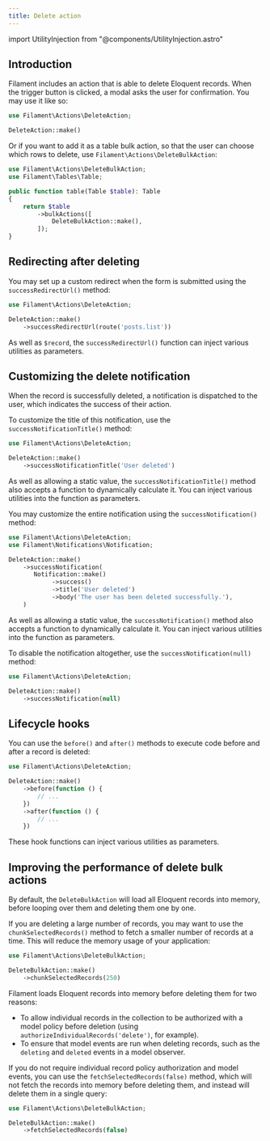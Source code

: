 ```yaml
---
title: Delete action
---
```

import UtilityInjection from "@components/UtilityInjection.astro"

## Introduction

Filament includes an action that is able to delete Eloquent records. When the trigger button is clicked, a modal asks the user for confirmation. You may use it like so:

```php
use Filament\Actions\DeleteAction;

DeleteAction::make()
```

Or if you want to add it as a table bulk action, so that the user can choose which rows to delete, use `Filament\Actions\DeleteBulkAction`:

```php
use Filament\Actions\DeleteBulkAction;
use Filament\Tables\Table;

public function table(Table $table): Table
{
    return $table
        ->bulkActions([
            DeleteBulkAction::make(),
        ]);
}
```

## Redirecting after deleting

You may set up a custom redirect when the form is submitted using the `successRedirectUrl()` method:

```php
use Filament\Actions\DeleteAction;

DeleteAction::make()
    ->successRedirectUrl(route('posts.list'))
```

<UtilityInjection set="actions" version="4.x">As well as `$record`, the `successRedirectUrl()` function can inject various utilities as parameters.</UtilityInjection>

## Customizing the delete notification

When the record is successfully deleted, a notification is dispatched to the user, which indicates the success of their action.

To customize the title of this notification, use the `successNotificationTitle()` method:

```php
use Filament\Actions\DeleteAction;

DeleteAction::make()
    ->successNotificationTitle('User deleted')
```

<UtilityInjection set="actions" version="4.x">As well as allowing a static value, the `successNotificationTitle()` method also accepts a function to dynamically calculate it. You can inject various utilities into the function as parameters.</UtilityInjection>

You may customize the entire notification using the `successNotification()` method:

```php
use Filament\Actions\DeleteAction;
use Filament\Notifications\Notification;

DeleteAction::make()
    ->successNotification(
       Notification::make()
            ->success()
            ->title('User deleted')
            ->body('The user has been deleted successfully.'),
    )
```

<UtilityInjection set="actions" version="4.x" extras="Notification;;Filament\Notifications\Notification;;$notification;;The default notification object, which could be a useful starting point for customization.">As well as allowing a static value, the `successNotification()` method also accepts a function to dynamically calculate it. You can inject various utilities into the function as parameters.</UtilityInjection>

To disable the notification altogether, use the `successNotification(null)` method:

```php
use Filament\Actions\DeleteAction;

DeleteAction::make()
    ->successNotification(null)
```

## Lifecycle hooks

You can use the `before()` and `after()` methods to execute code before and after a record is deleted:

```php
use Filament\Actions\DeleteAction;

DeleteAction::make()
    ->before(function () {
        // ...
    })
    ->after(function () {
        // ...
    })
```

<UtilityInjection set="actions" version="4.x">These hook functions can inject various utilities as parameters.</UtilityInjection>

## Improving the performance of delete bulk actions

By default, the `DeleteBulkAction` will load all Eloquent records into memory, before looping over them and deleting them one by one.

If you are deleting a large number of records, you may want to use the `chunkSelectedRecords()` method to fetch a smaller number of records at a time. This will reduce the memory usage of your application:

```php
use Filament\Actions\DeleteBulkAction;

DeleteBulkAction::make()
    ->chunkSelectedRecords(250)
```

Filament loads Eloquent records into memory before deleting them for two reasons:

- To allow individual records in the collection to be authorized with a model policy before deletion (using `authorizeIndividualRecords('delete')`, for example).
- To ensure that model events are run when deleting records, such as the `deleting` and `deleted` events in a model observer.

If you do not require individual record policy authorization and model events, you can use the `fetchSelectedRecords(false)` method, which will not fetch the records into memory before deleting them, and instead will delete them in a single query:

```php
use Filament\Actions\DeleteBulkAction;

DeleteBulkAction::make()
    ->fetchSelectedRecords(false)
```
